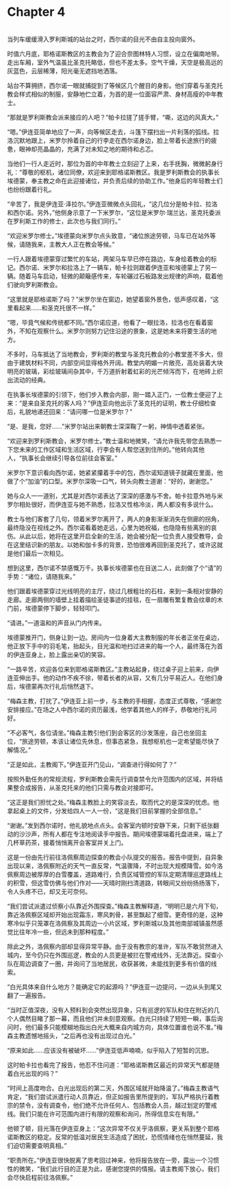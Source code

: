 # Chapter 4

<br>
当列车缓缓滑入罗利斯城的站台之时，西尔诺的目光不由自主投向窗外。

时值六月底，耶格诺斯教区的主教会为了迎合奈图林特人习惯，设立在偏南地带。走出车厢，室外气温虽比圣克托略低，但也不差太多。空气干燥，天空是极高远的灰蓝色，云层稀薄，阳光毫无遮挡地洒落。

站台不算拥挤，西尔诺一眼就捕捉到了等候区几个醒目的身影。他们穿着与圣克托教会样式相似的制服，安静地伫立着，为首的是一位面容严肃、身材高瘦的中年教士。

“那就是罗利斯教会派来接应的人吧？”帕卡拉搓了搓手臂，“嘶，这边的风真大。”

“嗯。”伊连亚简单地应了一声，向等候区走去，斗篷下摆扫出一片利落的弧线。拉洛沉默地跟上，米罗尔拎着自己的行李走在西尔诺身边，脸上带着长途旅行的疲惫，眼神却亮晶晶的，充满了对未知之地的期待和忐忑。

当他们一行人走近时，那位为首的中年教士立刻迎了上来，右手抚胸，微微躬身行礼：“尊敬的枢机，诸位同僚，欢迎来到耶格诺斯教区。我是罗利斯教会的执事长埃德蒙，奉主教之命在此迎接诸位，并负责后续的协助工作。”他身后的年轻教士们也纷纷跟着行礼。

“辛苦了，我是伊连亚·泽拉尔。”伊连亚微微点头回礼，“这几位分是帕卡拉、拉洛和西尔诺。另外，”他侧身示意了一下米罗尔，“这位是米罗尔·瑞兰达，圣克托委派在罗利斯工作的修士，此次也与我们同行。”

“欢迎米罗尔修士。”埃德蒙向米罗尔点头致意，“诸位旅途劳顿，马车已在站外等候，请随我来，主教大人正在教会等候。”

一行人跟着埃德蒙穿过繁忙的车站，两架马车早已停在路边，车身绘着教会的标记。西尔诺、米罗尔和拉洛上了一辆车，帕卡拉则跟着伊连亚和埃德蒙上了另一辆。随着马车启动，轻微的颠簸感传来，车轮碾过石板路发出规律的声响，载着他们驶向罗利斯教会。

“这里就是耶格诺斯了吗？”米罗尔坐在窗边，她望着窗外景色，低声感叹着，“这里看起来……和圣克托很不一样。”

“嗯，毕竟气候和传统都不同。”西尔诺应道，他看了一眼拉洛，拉洛也在看着窗外，不知在观察什么。米罗尔则努力记住沿途的景象，这是她未来将要生活的地方。

不多时，马车抵达了当地教会，罗利斯的教堂与圣克托教会的小教堂差不多大，但由于建筑材料不同，内部空间显得格外开阔。教堂内明媚一片敞亮，高处装着大块明亮的玻璃，彩绘玻璃间杂其中，千万道折射着虹彩的光芒倾泻而下，在地砖上织出流动的经典。

在执事长埃德蒙的引领下，他们步入教会内部，刚一踏入正门，一位教士便迎了上来：“是来自圣克托的客人吗？”伊连亚向他出示了圣克托的证明，教士仔细检查后，礼貌地递还回来：“请问哪一位是米罗尔？”

“是、是我，您好……”米罗尔站出来朝教士深深鞠了一躬，神情中透着紧张。

“欢迎来到罗利斯教会，米罗尔修士。”教士温和地微笑，“请允许我先带您去熟悉一下您未来的工作区域和生活区域，行李会有人帮您送到住所的。”他转向其他人，“执事长会继续引导各位前往会客室。”

米罗尔下意识看向西尔诺，她紧紧攥着手中的包，西尔诺知道镜子就藏在里面，他做了个“加油”的口型。米罗尔深吸一口气，转头向教士道谢：“好的，谢谢您。”

她与众人一一道别，尤其是对西尔诺表达了深深的感激与不舍。帕卡拉意外地与米罗尔相处很好，而伊连亚与她不熟悉，拉洛又性格冷淡，两人都没有多说什么。

教士与他们客套了几句，领着米罗尔离开了，两人的身影渐渐消失在侧廊的拐角，最终隐没在视线之外。西尔诺看着她走远，心里为她祝福，也隐隐有些离别的哀伤。从此以后，她将在这里开启全新的生活，她会被分配一位负责人接受教导，会在这里结识新的朋友。以她和伽卡多的背景，恐怕很难再回到圣克托了，或许这就是他们最后一次相见。

想到这里，西尔诺不禁感慨万千。执事长埃德蒙也在目送二人，此刻做了个“请”的手势：“诸位，请随我来。”

他们跟着埃德蒙穿过光线明亮的主厅，绕过几根粗壮的石柱，来到一条相对安静的走廊。走廊两侧的墙壁上挂着描绘圣徒事迹的挂毯，在一扇雕有繁复教会纹章的木门前，埃德蒙停下脚步，轻轻叩门。

“请进。”一道温和的声音从门内传来。

埃德蒙推开门，侧身让到一边。房间内一位身着大主教制服的年长者正坐在桌边，他正放下手中的羽毛笔，抬起头，目光温和地扫过进来的每一个人，最终落在为首的伊连亚身上，脸上露出亲切的笑容。

“一路辛苦，欢迎各位来到耶格诺斯教区。”主教站起身，绕过桌子迎上前来，向伊连亚伸出手。他的动作不疾不徐，带着长者的从容，又有几分平易近人。在他们身后，埃德蒙再次行礼后悄然退下。

“梅森主教，打扰了。”伊连亚上前一步，与主教的手相握，态度正式尊敬，“感谢您安排接应。”在场之人中西尔诺的资历最浅，他学着其他人的样子，恭敬地行礼问好。

“不必客气，各位请坐。”梅森主教引他们到会客区的沙发落座，自己也坐回主位，“旅途劳顿，本该让诸位先休息，但事态紧急，我想枢机也一定希望能尽快了解情况。”

“正是如此，主教阁下。”伊连亚开门见山，“调查进行得如何了？”

按照外勤任务的常规流程，罗利斯教会需先行调查禁令允许范围内的区域，并将结果整合成报告，从圣克托来的他们只需与教会对接即可。

“这正是我们担忧之处。”梅森主教脸上的笑容淡去，取而代之的是深深的忧虑。他拿起桌上的文件，分发给四人一人一份，“这是我们目前掌握的全部信息。”

“谢谢。”发到西尔诺时，他礼貌地点点头。会客室内顿时安静下来，只剩下纸张翻动的沙沙声，所有人都在专注地阅读手中报告。期间埃德蒙端着托盘进来，端上了几杯草药茶，接着悄悄离开会客室并关上门。

这是一份由先行前往洛佩察周边探查的教会小队提交的报告。报告中提到，自异象出现以来，洛佩察附近的天气一直反常，气温骤降，不时出现大规模降雪。如今洛佩察周边被厚厚的白雪覆盖，道路难行，负责区域管控的军队定期清理巡逻路线上的积雪，但这雪仿佛与他们作对——天晴时刚扫清道路，转眼间又纷纷扬扬落下，令人头疼不已，却又无可奈何。

“我们尝试派遣过侦察小队靠近外围探查。”梅森主教解释道，“明明已是六月下旬，靠近洛佩察区域却开始出现霜冻，寒风刺骨，甚至飘起了细雪。更奇怪的是，这种寒冷似乎只笼罩在洛佩察及其周边一小片区域，罗利斯城以及其他南部城镇虽然感觉比往年冷一些，但远未到那种程度。”

除此之外，洛佩察内部却显得异常平静。由于没有教宗的准许，军队不敢贸然进入城内，至今仍只在外围巡逻，教会的人员更是被拦在警戒线外，无法靠近。探查小队在周边调查了一圈，并询问了当地居民，收获甚微，未能找到更多有价值的线索。

“白光具体来自什么地方？能确定它的起源吗？”伊连亚一边提问，一边从头到尾又翻了一遍报告。

“当时正值深夜，没有人预料到会突然出现异象，只有巡逻的军队和住在附近的几个人偶然目睹了那一幕，而且他们并未刻意观察。白光只持续了短短一瞬，事后询问时，他们最多只能模糊地指出白光大概来自内城方向，具体位置谁也说不准。”梅森主教遗憾地摇头，“之后再也没有出现过白光。”

“原来如此……应该没有被破坏……”伊连亚低声喃喃，似乎陷入了短暂的沉思。

这时帕卡拉也看完了报告，他忍不住问道：“耶格诺斯教区最近的异常天气都是随着白光出现的吗？”

“时间上高度吻合。白光出现后的第二天，外围区域就开始降温了。”梅森主教语气肯定，“我们尝试派遣行动人员靠近，但正如报告里所提到的，军队严格执行着教宗的禁令，没有调查令，他们绝不允许任何人、包括教会人员，越过划定的警戒线。我们只能在许可范围内进行有限的观察和询问，所得信息实在有限。”

他顿了顿，目光落在伊连亚身上：“这次异常不仅关乎洛佩察，更关系到整个耶格诺斯教区的稳定。反常的低温对居民生活造成了困扰，恐慌情绪也在悄然蔓延，我们迫切需要查明真相。”

“职责所在。”伊连亚很快脱离了思考回过神来，他将报告放在一旁，露出一个习惯性的微笑，“我们此行目的正是为此，感谢您提供的情报。请主教阁下放心，我们会尽快启程前往洛佩察。”
